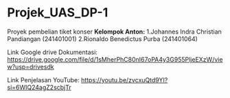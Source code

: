 # Projek_UAS_DP-1
Proyek pembelian tiket konser
**Kelompok Anton:**
1.Johannes Indra Christian Pandiangan (241401001)
2.Rionaldo Benedictus Purba (241401064)

Link Google drive Dokumentasi:
https://drive.google.com/file/d/1sMherPhC80nI67oPA4y3G955PljeEXzW/view?usp=drivesdk

Link Penjelasan YouTube:
https://youtu.be/zvcxuQtd9YI?si=6WIQ24agZ2scbjTr
